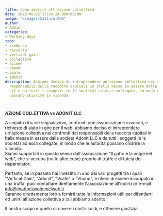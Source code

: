 ```yaml
---
title: Come aderire all'azione collettiva
date: 2022-06-02T13:00:24.000+00:00
image: "/images/Cattura.PNG"
author:
- Admin
categories:
- Working days
tags:
- rimborso
- raccolta
- vertical gain
- collettiva
- azione
- vbond
- vsafe
- adonit
description: Abbiamo deciso di intraprendere un'azione collettiva nei confronti dei
  responsabili della raccolta capitali in Italia messa in essere dalla società Adonit
  LLC e da tutti i soggetti (e le società) ad essa collegate, in modo che le autorità
  possano chiarire la vicenda.

---
```

**AZIONE COLLETTIVA vs ADONIT LLC**  
  
A seguito di varie segnalazioni, confronti con associazioni e avvocati, e richieste di aiuto in giro per il web, abbiamo deciso di intraprendere un'azione collettiva nei confronti dei responsabili della raccolta capitali in Italia messa in essere dalla società Adonit LLC e da tutti i soggetti (e le società) ad essa collegate, in modo che le autorità possano chiarire la vicenda.  
Siamo supportati in questo senso dall'associazione "Il gatto e la volpe nel web", che si occupa (tra le altre cose) proprio di truffe e di tutela dei risparmiatori.

  
Pertanto, se in passato hai investito in uno dei vari progetti tra i quali "Vertical Gain", "Adonit", "Vsafe" o "Vbond", e ritieni di essere incappato in una truffa, puoi contattare direttamente l'associazione all'indirizzo e-mail info@ilgattoelavolpenelweb.it  
Saranno direttamente loro a fornirti tutte le informazioni utili per difenderti ed unirti all'azione collettiva a cui abbiamo aderito. 

Il nostro scopo è quello di riavere i nostri soldi, e ottenere giustizia.